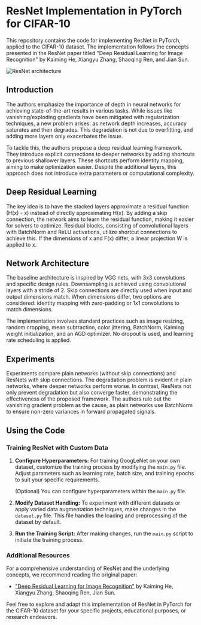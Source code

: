 # ResNet Implementation in PyTorch for CIFAR-10

This repository contains the code for implementing ResNet in PyTorch, applied to the CIFAR-10 dataset. The implementation follows the concepts presented in the ResNet paper titled "Deep Residual Learning for Image Recognition" by Kaiming He, Xiangyu Zhang, Shaoqing Ren, and Jian Sun.

![ResNet architecture](https://www.baeldung.com/wp-content/uploads/sites/4/2022/11/resnet_18_34-e1667587575245.png)

## Introduction

The authors emphasize the importance of depth in neural networks for achieving state-of-the-art results in various tasks. While issues like vanishing/exploding gradients have been mitigated with regularization techniques, a new problem arises: as network depth increases, accuracy saturates and then degrades. This degradation is not due to overfitting, and adding more layers only exacerbates the issue.

To tackle this, the authors propose a deep residual learning framework. They introduce explicit connections to deeper networks by adding shortcuts to previous shallower layers. These shortcuts perform identity mapping, aiming to make optimization easier. Despite the additional layers, this approach does not introduce extra parameters or computational complexity.

## Deep Residual Learning

The key idea is to have the stacked layers approximate a residual function (H(x) - x) instead of directly approximating H(x). By adding a skip connection, the network aims to learn the residual function, making it easier for solvers to optimize. Residual blocks, consisting of convolutional layers with BatchNorm and ReLU activations, utilize shortcut connections to achieve this. If the dimensions of x and F(x) differ, a linear projection W is applied to x.

## Network Architecture

The baseline architecture is inspired by VGG nets, with 3x3 convolutions and specific design rules. Downsampling is achieved using convolutional layers with a stride of 2. Skip connections are directly used when input and output dimensions match. When dimensions differ, two options are considered: identity mapping with zero-padding or 1x1 convolutions to match dimensions.

The implementation involves standard practices such as image resizing, random cropping, mean subtraction, color jittering, BatchNorm, Kaiming weight initialization, and an AGD optimizer. No dropout is used, and learning rate scheduling is applied.

## Experiments

Experiments compare plain networks (without skip connections) and ResNets with skip connections. The degradation problem is evident in plain networks, where deeper networks perform worse. In contrast, ResNets not only prevent degradation but also converge faster, demonstrating the effectiveness of the proposed framework. The authors rule out the vanishing gradient problem as the cause, as plain networks use BatchNorm to ensure non-zero variances in forward propagated signals.

## Using the Code

### Training ResNet with Custom Data

1. **Configure Hyperparameters:**
   For training GoogLeNet on your own dataset, customize the training process by modifying the `main.py` file. Adjust parameters such as learning rate, batch size, and training epochs to suit your specific requirements.

   (Optional) You can configure hyperparameters within the `main.py` file.

2. **Modify Dataset Handling:**
   To experiment with different datasets or apply varied data augmentation techniques, make changes in the `dataset.py` file. This file handles the loading and preprocessing of the dataset by default.

3. **Run the Training Script:**
   After making changes, run the `main.py` script to initiate the training process.

### Additional Resources

For a comprehensive understanding of ResNet and the underlying concepts, we recommend reading the original paper:

- ["Deep Residual Learning for Image Recognition"](https://arxiv.org/abs/1512.03385) by Kaiming He, Xiangyu Zhang, Shaoqing Ren, Jian Sun.

Feel free to explore and adapt this implementation of ResNet in PyTorch for the CIFAR-10 dataset for your specific projects, educational purposes, or research endeavors.
